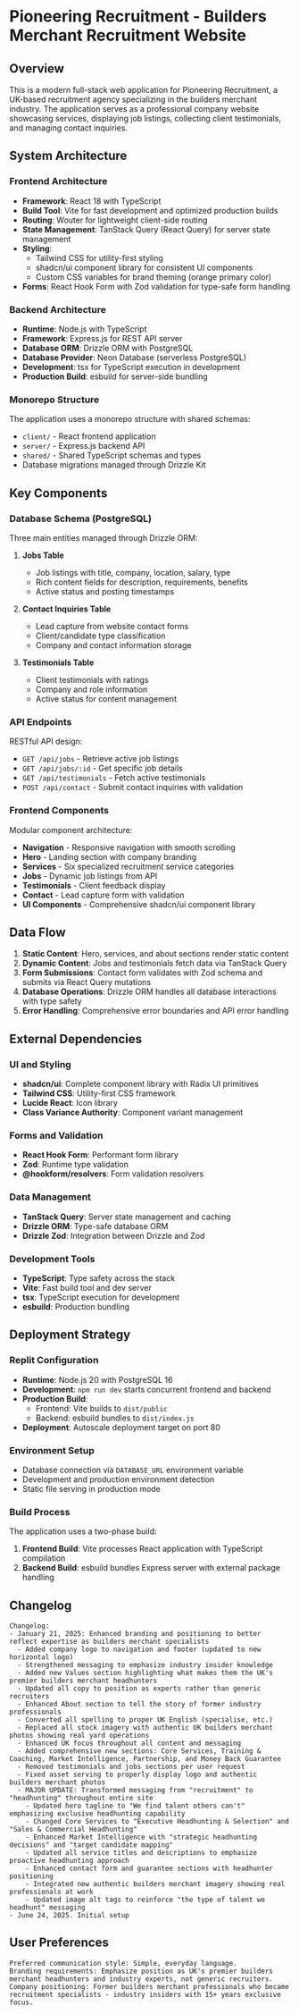 # Pioneering Recruitment - Builders Merchant Recruitment Website

## Overview

This is a modern full-stack web application for Pioneering Recruitment, a UK-based recruitment agency specializing in the builders merchant industry. The application serves as a professional company website showcasing services, displaying job listings, collecting client testimonials, and managing contact inquiries.

## System Architecture

### Frontend Architecture
- **Framework**: React 18 with TypeScript
- **Build Tool**: Vite for fast development and optimized production builds
- **Routing**: Wouter for lightweight client-side routing
- **State Management**: TanStack Query (React Query) for server state management
- **Styling**: 
  - Tailwind CSS for utility-first styling
  - shadcn/ui component library for consistent UI components
  - Custom CSS variables for brand theming (orange primary color)
- **Forms**: React Hook Form with Zod validation for type-safe form handling

### Backend Architecture
- **Runtime**: Node.js with TypeScript
- **Framework**: Express.js for REST API server
- **Database ORM**: Drizzle ORM with PostgreSQL
- **Database Provider**: Neon Database (serverless PostgreSQL)
- **Development**: tsx for TypeScript execution in development
- **Production Build**: esbuild for server-side bundling

### Monorepo Structure
The application uses a monorepo structure with shared schemas:
- `client/` - React frontend application
- `server/` - Express.js backend API
- `shared/` - Shared TypeScript schemas and types
- Database migrations managed through Drizzle Kit

## Key Components

### Database Schema (PostgreSQL)
Three main entities managed through Drizzle ORM:

1. **Jobs Table**
   - Job listings with title, company, location, salary, type
   - Rich content fields for description, requirements, benefits
   - Active status and posting timestamps

2. **Contact Inquiries Table**
   - Lead capture from website contact forms
   - Client/candidate type classification
   - Company and contact information storage

3. **Testimonials Table**
   - Client testimonials with ratings
   - Company and role information
   - Active status for content management

### API Endpoints
RESTful API design:
- `GET /api/jobs` - Retrieve active job listings
- `GET /api/jobs/:id` - Get specific job details
- `GET /api/testimonials` - Fetch active testimonials
- `POST /api/contact` - Submit contact inquiries with validation

### Frontend Components
Modular component architecture:
- **Navigation** - Responsive navigation with smooth scrolling
- **Hero** - Landing section with company branding
- **Services** - Six specialized recruitment service categories
- **Jobs** - Dynamic job listings from API
- **Testimonials** - Client feedback display
- **Contact** - Lead capture form with validation
- **UI Components** - Comprehensive shadcn/ui component library

## Data Flow

1. **Static Content**: Hero, services, and about sections render static content
2. **Dynamic Content**: Jobs and testimonials fetch data via TanStack Query
3. **Form Submissions**: Contact form validates with Zod schema and submits via React Query mutations
4. **Database Operations**: Drizzle ORM handles all database interactions with type safety
5. **Error Handling**: Comprehensive error boundaries and API error handling

## External Dependencies

### UI and Styling
- **shadcn/ui**: Complete component library with Radix UI primitives
- **Tailwind CSS**: Utility-first CSS framework
- **Lucide React**: Icon library
- **Class Variance Authority**: Component variant management

### Forms and Validation
- **React Hook Form**: Performant form library
- **Zod**: Runtime type validation
- **@hookform/resolvers**: Form validation resolvers

### Data Management
- **TanStack Query**: Server state management and caching
- **Drizzle ORM**: Type-safe database ORM
- **Drizzle Zod**: Integration between Drizzle and Zod

### Development Tools
- **TypeScript**: Type safety across the stack
- **Vite**: Fast build tool and dev server
- **tsx**: TypeScript execution for development
- **esbuild**: Production bundling

## Deployment Strategy

### Replit Configuration
- **Runtime**: Node.js 20 with PostgreSQL 16
- **Development**: `npm run dev` starts concurrent frontend and backend
- **Production Build**: 
  - Frontend: Vite builds to `dist/public`
  - Backend: esbuild bundles to `dist/index.js`
- **Deployment**: Autoscale deployment target on port 80

### Environment Setup
- Database connection via `DATABASE_URL` environment variable
- Development and production environment detection
- Static file serving in production mode

### Build Process
The application uses a two-phase build:
1. **Frontend Build**: Vite processes React application with TypeScript compilation
2. **Backend Build**: esbuild bundles Express server with external package handling

## Changelog
```
Changelog:
- January 21, 2025: Enhanced branding and positioning to better reflect expertise as builders merchant specialists
  - Added company logo to navigation and footer (updated to new horizontal logo)
  - Strengthened messaging to emphasize industry insider knowledge
  - Added new Values section highlighting what makes them the UK's premier builders merchant headhunters
  - Updated all copy to position as experts rather than generic recruiters
  - Enhanced About section to tell the story of former industry professionals
  - Converted all spelling to proper UK English (specialise, etc.)
  - Replaced all stock imagery with authentic UK builders merchant photos showing real yard operations
  - Enhanced UK focus throughout all content and messaging
  - Added comprehensive new sections: Core Services, Training & Coaching, Market Intelligence, Partnership, and Money Back Guarantee
  - Removed testimonials and jobs sections per user request
  - Fixed asset serving to properly display logo and authentic builders merchant photos
  - MAJOR UPDATE: Transformed messaging from "recruitment" to "headhunting" throughout entire site
    - Updated hero tagline to "We find talent others can't" emphasizing exclusive headhunting capability
    - Changed Core Services to "Executive Headhunting & Selection" and "Sales & Commercial Headhunting"  
    - Enhanced Market Intelligence with "strategic headhunting decisions" and "target candidate mapping"
    - Updated all service titles and descriptions to emphasize proactive headhunting approach
    - Enhanced contact form and guarantee sections with headhunter positioning
    - Integrated new authentic builders merchant imagery showing real professionals at work
    - Updated image alt tags to reinforce "the type of talent we headhunt" messaging
- June 24, 2025. Initial setup
```

## User Preferences
```
Preferred communication style: Simple, everyday language.
Branding requirements: Emphasize position as UK's premier builders merchant headhunters and industry experts, not generic recruiters.
Company positioning: Former builders merchant professionals who became recruitment specialists - industry insiders with 15+ years exclusive focus.
```